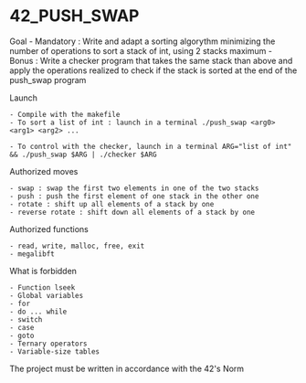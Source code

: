 # 42_PUSH_SWAP

Goal
    - Mandatory : Write and adapt a sorting algorythm minimizing the number of operations to sort a stack of int, using 2 stacks maximum
    - Bonus : Write a checker program that takes the same stack than above and apply the operations realized to check if the stack is sorted at the end of the push_swap program

Launch

    - Compile with the makefile
    - To sort a list of int : launch in a terminal ./push_swap <arg0> <arg1> <arg2> ...

    - To control with the checker, launch in a terminal ARG="list of int" && ./push_swap $ARG | ./checker $ARG 

Authorized moves

    - swap : swap the first two elements in one of the two stacks
    - push : push the first element of one stack in the other one
    - rotate : shift up all elements of a stack by one 
    - reverse rotate : shift down all elements of a stack by one

Authorized functions

    - read, write, malloc, free, exit
    - megalibft

What is forbidden

    - Function lseek
    - Global variables
    - for
    - do ... while
    - switch
    - case
    - goto
    - Ternary operators
    - Variable-size tables

The project must be written in accordance with the 42's Norm
